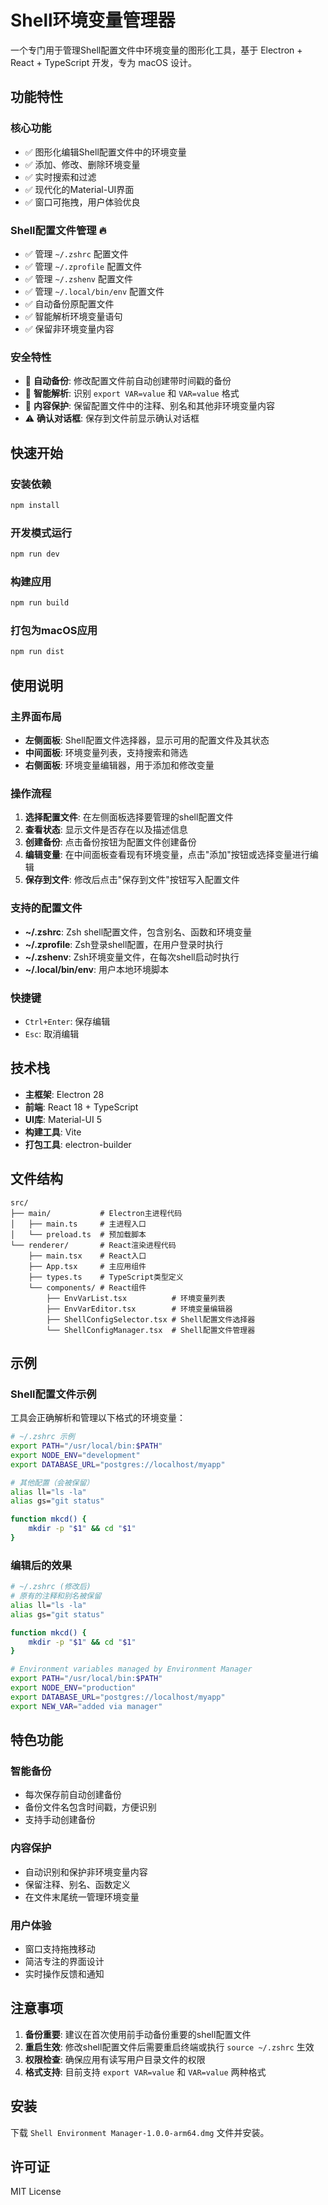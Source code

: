 # Shell环境变量管理器

一个专门用于管理Shell配置文件中环境变量的图形化工具，基于 Electron + React + TypeScript 开发，专为 macOS 设计。

## 功能特性

### 核心功能
- ✅ 图形化编辑Shell配置文件中的环境变量
- ✅ 添加、修改、删除环境变量
- ✅ 实时搜索和过滤
- ✅ 现代化的Material-UI界面
- ✅ 窗口可拖拽，用户体验优良

### Shell配置文件管理 🔥
- ✅ 管理 `~/.zshrc` 配置文件
- ✅ 管理 `~/.zprofile` 配置文件
- ✅ 管理 `~/.zshenv` 配置文件
- ✅ 管理 `~/.local/bin/env` 配置文件
- ✅ 自动备份原配置文件
- ✅ 智能解析环境变量语句
- ✅ 保留非环境变量内容

### 安全特性
- 📄 **自动备份**: 修改配置文件前自动创建带时间戳的备份
- 🧠 **智能解析**: 识别 `export VAR=value` 和 `VAR=value` 格式
- 💾 **内容保护**: 保留配置文件中的注释、别名和其他非环境变量内容
- ⚠️ **确认对话框**: 保存到文件前显示确认对话框

## 快速开始

### 安装依赖
```bash
npm install
```

### 开发模式运行
```bash
npm run dev
```

### 构建应用
```bash
npm run build
```

### 打包为macOS应用
```bash
npm run dist
```

## 使用说明

### 主界面布局
- **左侧面板**: Shell配置文件选择器，显示可用的配置文件及其状态
- **中间面板**: 环境变量列表，支持搜索和筛选
- **右侧面板**: 环境变量编辑器，用于添加和修改变量

### 操作流程
1. **选择配置文件**: 在左侧面板选择要管理的shell配置文件
2. **查看状态**: 显示文件是否存在以及描述信息
3. **创建备份**: 点击备份按钮为配置文件创建备份
4. **编辑变量**: 在中间面板查看现有环境变量，点击"添加"按钮或选择变量进行编辑
5. **保存到文件**: 修改后点击"保存到文件"按钮写入配置文件

### 支持的配置文件
- **~/.zshrc**: Zsh shell配置文件，包含别名、函数和环境变量
- **~/.zprofile**: Zsh登录shell配置，在用户登录时执行
- **~/.zshenv**: Zsh环境变量文件，在每次shell启动时执行
- **~/.local/bin/env**: 用户本地环境脚本

### 快捷键
- `Ctrl+Enter`: 保存编辑
- `Esc`: 取消编辑

## 技术栈

- **主框架**: Electron 28
- **前端**: React 18 + TypeScript
- **UI库**: Material-UI 5
- **构建工具**: Vite
- **打包工具**: electron-builder

## 文件结构

```
src/
├── main/           # Electron主进程代码
│   ├── main.ts     # 主进程入口
│   └── preload.ts  # 预加载脚本
└── renderer/       # React渲染进程代码
    ├── main.tsx    # React入口
    ├── App.tsx     # 主应用组件
    ├── types.ts    # TypeScript类型定义
    └── components/ # React组件
        ├── EnvVarList.tsx          # 环境变量列表
        ├── EnvVarEditor.tsx        # 环境变量编辑器
        ├── ShellConfigSelector.tsx # Shell配置文件选择器
        └── ShellConfigManager.tsx  # Shell配置文件管理器
```

## 示例

### Shell配置文件示例
工具会正确解析和管理以下格式的环境变量：
```bash
# ~/.zshrc 示例
export PATH="/usr/local/bin:$PATH"
export NODE_ENV="development"
export DATABASE_URL="postgres://localhost/myapp"

# 其他配置（会被保留）
alias ll="ls -la"
alias gs="git status"

function mkcd() {
    mkdir -p "$1" && cd "$1"
}
```

### 编辑后的效果
```bash
# ~/.zshrc (修改后)
# 原有的注释和别名被保留
alias ll="ls -la"
alias gs="git status"

function mkcd() {
    mkdir -p "$1" && cd "$1"
}

# Environment variables managed by Environment Manager
export PATH="/usr/local/bin:$PATH"
export NODE_ENV="production"
export DATABASE_URL="postgres://localhost/myapp"
export NEW_VAR="added via manager"
```

## 特色功能

### 智能备份
- 每次保存前自动创建备份
- 备份文件名包含时间戳，方便识别
- 支持手动创建备份

### 内容保护
- 自动识别和保护非环境变量内容
- 保留注释、别名、函数定义
- 在文件末尾统一管理环境变量

### 用户体验
- 窗口支持拖拽移动
- 简洁专注的界面设计
- 实时操作反馈和通知

## 注意事项

1. **备份重要**: 建议在首次使用前手动备份重要的shell配置文件
2. **重启生效**: 修改shell配置文件后需要重启终端或执行 `source ~/.zshrc` 生效
3. **权限检查**: 确保应用有读写用户目录文件的权限
4. **格式支持**: 目前支持 `export VAR=value` 和 `VAR=value` 两种格式

## 安装

下载 `Shell Environment Manager-1.0.0-arm64.dmg` 文件并安装。

## 许可证

MIT License